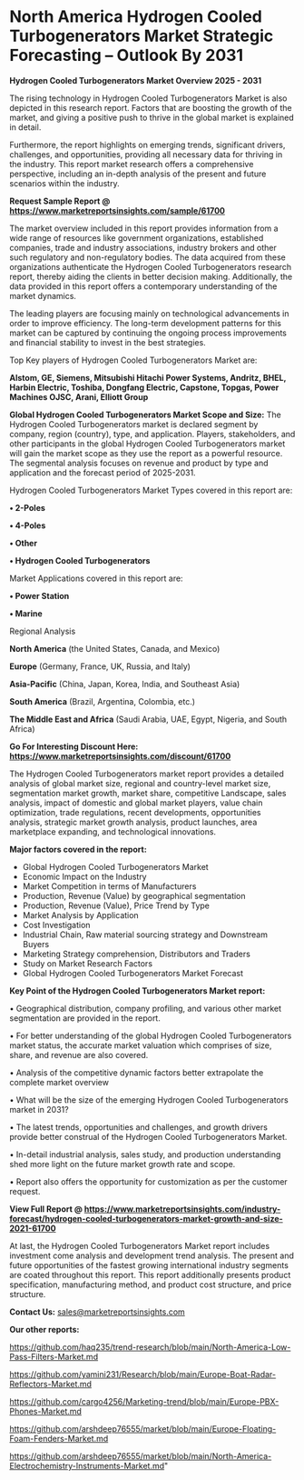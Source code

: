# North America Hydrogen Cooled Turbogenerators Market Strategic Forecasting – Outlook By 2031

<Strong> Hydrogen Cooled Turbogenerators Market Overview 2025 - 2031</strong>

The rising technology in Hydrogen Cooled Turbogenerators Market is also depicted in this research report. Factors that are boosting the growth of the market, and giving a positive push to thrive in the global market is explained in detail.

Furthermore, the report highlights on emerging trends, significant drivers, challenges, and opportunities, providing all necessary data for thriving in the industry. This report market research offers a comprehensive perspective, including an in-depth analysis of the present and future scenarios within the industry.

<strong>Request Sample Report @ <a href=https://www.marketreportsinsights.com/sample/61700>https://www.marketreportsinsights.com/sample/61700</a></strong>

The market overview included in this report provides information from a wide range of resources like government organizations, established companies, trade and industry associations, industry brokers and other such regulatory and non-regulatory bodies. The data acquired from these organizations authenticate the Hydrogen Cooled Turbogenerators research report, thereby aiding the clients in better decision making. Additionally, the data provided in this report offers a contemporary understanding of the market dynamics.

The leading players are focusing mainly on technological advancements in order to improve efficiency. The long-term development patterns for this market can be captured by continuing the ongoing process improvements and financial stability to invest in the best strategies.

Top Key players of Hydrogen Cooled Turbogenerators Market are:

<strong>Alstom, GE, Siemens, Mitsubishi Hitachi Power Systems, Andritz, BHEL, Harbin Electric, Toshiba, Dongfang Electric, Capstone, Topgas, Power Machines OJSC, Arani, Elliott Group</strong>

<strong><b>Global Hydrogen Cooled Turbogenerators Market Scope and Size:</b></strong>
The Hydrogen Cooled Turbogenerators market is declared segment by company, region (country), type, and application. Players, stakeholders, and other participants in the global Hydrogen Cooled Turbogenerators market will gain the market scope as they use the report as a powerful resource. The segmental analysis focuses on revenue and product by type and application and the forecast period of 2025-2031.

Hydrogen Cooled Turbogenerators Market Types covered in this report are:

<strong>• 2-Poles

• 4-Poles

• Other

• Hydrogen Cooled Turbogenerators</strong>

Market Applications covered in this report are:

<strong>• Power Station

• Marine</strong> 

Regional Analysis

<strong>North America</strong> (the United States, Canada, and Mexico)

<strong>Europe</strong> (Germany, France, UK, Russia, and Italy)

<strong>Asia-Pacific</strong> (China, Japan, Korea, India, and Southeast Asia)

<strong>South America</strong> (Brazil, Argentina, Colombia, etc.)

<strong>The Middle East and Africa</strong> (Saudi Arabia, UAE, Egypt, Nigeria, and South Africa)

<strong>Go For Interesting Discount Here: <a href=https://www.marketreportsinsights.com/discount/61700>https://www.marketreportsinsights.com/discount/61700</a></strong>

The Hydrogen Cooled Turbogenerators market report provides a detailed analysis of global market size, regional and country-level market size, segmentation market growth, market share, competitive Landscape, sales analysis, impact of domestic and global market players, value chain optimization, trade regulations, recent developments, opportunities analysis, strategic market growth analysis, product launches, area marketplace expanding, and technological innovations.

<strong><b>Major factors covered in the report:</b></strong>
<ul>
  <li>Global Hydrogen Cooled Turbogenerators Market </li>
  <li>Economic Impact on the Industry</li>
  <li>Market Competition in terms of Manufacturers</li>
  <li>Production, Revenue (Value) by geographical segmentation</li>
  <li>Production, Revenue (Value), Price Trend by Type</li>
  <li>Market Analysis by Application</li>
  <li>Cost Investigation</li>
  <li>Industrial Chain, Raw material sourcing strategy and Downstream Buyers</li>
  <li>Marketing Strategy comprehension, Distributors and Traders</li>
  <li>Study on Market Research Factors</li>
  <li>Global Hydrogen Cooled Turbogenerators Market Forecast</li>
</ul>

<strong><b>Key Point of the Hydrogen Cooled Turbogenerators Market report:</b></strong>

• Geographical distribution, company profiling, and various other market segmentation are provided in the report.

• For better understanding of the global Hydrogen Cooled Turbogenerators market status, the accurate market valuation which comprises of size, share, and revenue are also covered.

• Analysis of the competitive dynamic factors better extrapolate the complete market overview

• What will be the size of the emerging Hydrogen Cooled Turbogenerators market in 2031?

• The latest trends, opportunities and challenges, and growth drivers provide better construal of the Hydrogen Cooled Turbogenerators Market.

• In-detail industrial analysis, sales study, and production understanding shed more light on the future market growth rate and scope.

• Report also offers the opportunity for customization as per the customer request.

<strong><b>View Full Report @ <a href=https://www.marketreportsinsights.com/industry-forecast/hydrogen-cooled-turbogenerators-market-growth-and-size-2021-61700>https://www.marketreportsinsights.com/industry-forecast/hydrogen-cooled-turbogenerators-market-growth-and-size-2021-61700</a></b></strong>


At last, the Hydrogen Cooled Turbogenerators Market report includes investment come analysis and development trend analysis. The present and future opportunities of the fastest growing international industry segments are coated throughout this report. This report additionally presents product specification, manufacturing method, and product cost structure, and price structure.

<strong>Contact Us:</strong>
sales@marketreportsinsights.com

<strong>Our other reports:</strong>

<a href=https://github.com/haq235/trend-research/blob/main/North-America-Low-Pass-Filters-Market.md>https://github.com/haq235/trend-research/blob/main/North-America-Low-Pass-Filters-Market.md</a>

<a href=https://github.com/yamini231/Research/blob/main/Europe-Boat-Radar-Reflectors-Market.md>https://github.com/yamini231/Research/blob/main/Europe-Boat-Radar-Reflectors-Market.md</a>

<a href=https://github.com/cargo4256/Marketing-trend/blob/main/Europe-PBX-Phones-Market.md>https://github.com/cargo4256/Marketing-trend/blob/main/Europe-PBX-Phones-Market.md</a>

<a href=https://github.com/arshdeep76555/market/blob/main/Europe-Floating-Foam-Fenders-Market.md>https://github.com/arshdeep76555/market/blob/main/Europe-Floating-Foam-Fenders-Market.md</a>

<a href=https://github.com/arshdeep76555/market/blob/main/North-America-Electrochemistry-Instruments-Market.md>https://github.com/arshdeep76555/market/blob/main/North-America-Electrochemistry-Instruments-Market.md</a>"
